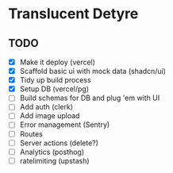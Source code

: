 # Translucent Detyre

## TODO

- [x] Make it deploy (vercel)
- [x] Scaffold basic ui with mock data (shadcn/ui)
- [x] Tidy up build process
- [x] Setup DB (vercel/pg)
- [ ] Build schemas for DB and plug 'em with UI
- [ ] Add auth (clerk)
- [ ] Add image upload
- [ ] Error management (Sentry)
- [ ] Routes
- [ ] Server actions (delete?)
- [ ] Analytics (posthog)
- [ ] ratelimiting (upstash)
